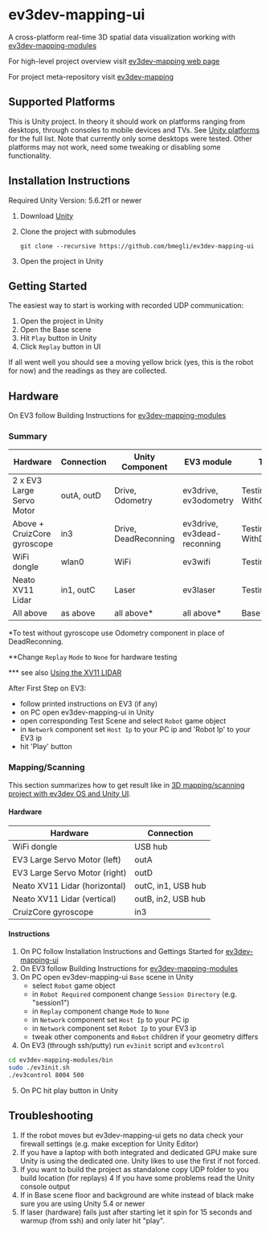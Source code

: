 # ev3dev-mapping-ui
A cross-platform real-time 3D spatial data visualization working with [ev3dev-mapping-modules](https://github.com/bmegli/ev3dev-mapping-modules)

For high-level project overview visit [ev3dev-mapping web page](http://www.ev3dev.org/projects/2016/08/07/Mapping/)

For project meta-repository visit [ev3dev-mapping](https://github.com/bmegli/ev3dev-mapping)

## Supported Platforms

This is Unity project. In theory it should work on platforms ranging from desktops, through consoles to mobile devices and TVs.
See [Unity platforms](https://unity3d.com/unity/multiplatform) for the full list. Note that currently only some desktops were tested.
Other platforms may not work, need some tweaking or disabling some functionality.

## Installation Instructions

Required Unity Version: 5.6.2f1 or newer

1. Download [Unity](https://unity3d.com/)
2. Clone the project with submodules

    `git clone --recursive https://github.com/bmegli/ev3dev-mapping-ui`
3. Open the project in Unity

## Getting Started

The easiest way to start is working with recorded UDP communication:

1. Open the project in Unity
2. Open the Base scene
3. Hit `Play` button in Unity
4. Click `Replay` button in UI

If all went well you should see a moving yellow brick (yes, this is the robot for now) and the readings as they are collected. 

## Hardware

On EV3 follow Building Instructions for [ev3dev-mapping-modules](https://github.com/bmegli/ev3dev-mapping-modules)

### Summary

| Hardware                    | Connection | Unity Component     | EV3 module                 | Test Scene                        | First EV3 Step
| ----------------------------|------------|---------------------|----------------------------|-----------------------------------|------------------------
| 2 x EV3 Large Servo Motor   | outA, outD | Drive, Odometry     | ev3drive, ev3odometry      | TestingTheDrive WithOdometry      | `./ev3control 8004 500`
| Above + CruizCore gyroscope | in3        | Drive, DeadReconning| ev3drive, ev3dead-reconning| TestingTheDrive WithDeadReconning | `sudo ./TestingTheDriveWithDeadReconning.sh`                      
| WiFi dongle                 | wlan0      | WiFi                | ev3wifi                    | TestingTheWiFi                    | `./ev3control 8004 500`
| Neato XV11 Lidar            | in1, outC  | Laser               | ev3laser                   | TestingTheLidar                   | `./TestingTheLidar.sh`***
| All above                   | as above   | all above*          | all above*                 | Base**                            | `sudo ./ev3init.sh`

*To test without gyroscope use Odometry component in place of DeadReconning. 

**Change `Replay` `Mode` to `None` for hardware testing

*** see also [Using the XV11 LIDAR](http://www.ev3dev.org/docs/tutorials/using-xv11-lidar/#ev3dev-mapping)

After First Step on EV3:
- follow printed instructions on EV3 (if any)
- on PC open ev3dev-mapping-ui in Unity 
- open corresponding Test Scene and select `Robot` game object 
- in `Network` component set `Host Ip` to your PC ip and 'Robot Ip' to your EV3 ip
- hit 'Play' button

### Mapping/Scanning

This section summarizes how to get result like in [3D mapping/scanning project with ev3dev OS and Unity UI](https://www.youtube.com/watch?v=9o_Fi8bHdvs).

#### Hardware

| Hardware                      | Connection               |
| ------------------------------|--------------------|
| WiFi dongle                   | USB hub            |
| EV3 Large Servo Motor (left)  | outA               |
| EV3 Large Servo Motor (right) | outD               | 
| Neato XV11 Lidar (horizontal) | outC, in1, USB hub | 
| Neato XV11 Lidar (vertical)   | outB, in2, USB hub |
| CruizCore gyroscope           | in3                |

#### Instructions

1. On PC follow Installation Instructions and Gettings Started for [ev3dev-mapping-ui](https://github.com/bmegli/ev3dev-mapping-ui)
2. On EV3 follow Building Instructions for [ev3dev-mapping-modules](https://github.com/bmegli/ev3dev-mapping-modules)
3. On PC open ev3dev-mapping-ui `Base` scene in Unity
    - select `Robot` game object
	- in `Robot Required` component change `Session Directory` (e.g. "session1")
	- in `Replay` component change `Mode` to `None`
    - in `Network` component set `Host Ip` to your PC ip
	- in `Network` component set `Robot Ip` to your EV3 ip
	- tweak other components and `Robot` children if your geometry differs 
4. On EV3 (through ssh/putty) run `ev3init` script and `ev3control`
``` bash
cd ev3dev-mapping-modules/bin
sudo ./ev3init.sh
./ev3control 8004 500

```
5. On PC hit play button in Unity

## Troubleshooting

1. If the robot moves but ev3dev-mapping-ui gets no data check your firewall settings (e.g. make exception for Unity Editor)
2. If you have a laptop with both integrated and dedicated GPU make sure Unity is using the dedicated one. Unity likes to use the first if not forced.
3. If you want to build the project as standalone copy UDP folder to you build location (for replays)
4  If you have some problems read the Unity console output
5. If in Base scene floor and background are white instead of black make sure you are using Unity 5.4 or newer
6. If laser (hardware) fails just after starting let it spin for 15 seconds and warmup (from ssh) and only later hit "play".

